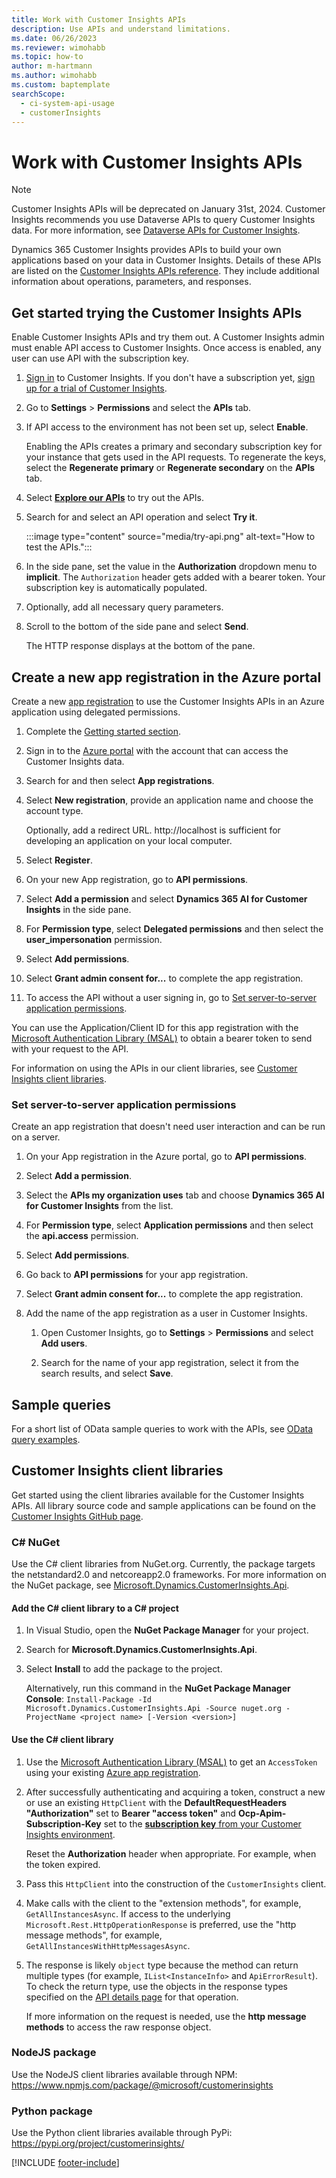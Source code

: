 ```yaml
---
title: Work with Customer Insights APIs
description: Use APIs and understand limitations.
ms.date: 06/26/2023
ms.reviewer: wimohabb
ms.topic: how-to
author: m-hartmann
ms.author: wimohabb
ms.custom: baptemplate
searchScope: 
  - ci-system-api-usage
  - customerInsights
---
```


# Work with Customer Insights APIs

> [!NOTE]
> Customer Insights APIs will be deprecated on January 31st, 2024. Customer Insights recommends you use Dataverse APIs to query Customer Insights data. For more information, see [Dataverse APIs for Customer Insights](dv-odata.md).

Dynamics 365 Customer Insights provides APIs to build your own applications based on your data in Customer Insights. Details of these APIs are listed on the [Customer Insights APIs reference](https://developer.ci.ai.dynamics.com/api-details#api=CustomerInsights). They include additional information about operations, parameters, and responses.

## Get started trying the Customer Insights APIs

Enable Customer Insights APIs and try them out. A Customer Insights admin must enable API access to Customer Insights. Once access is enabled, any user can use API with the subscription key.

1. [Sign in](https://home.ci.ai.dynamics.com) to Customer Insights. If you don't have a subscription yet, [sign up for a trial of Customer Insights](https://aka.ms/tryci).

1. Go to **Settings** > **Permissions** and select the **APIs** tab.

1. If API access to the environment has not been set up, select **Enable**.

   Enabling the APIs creates a primary and secondary subscription key for your instance that gets used in the API requests. To regenerate the keys, select the **Regenerate primary** or **Regenerate secondary** on the **APIs** tab.

1. Select [**Explore our APIs**](https://developer.ci.ai.dynamics.com/api-details#api=CustomerInsights&operation=Get-all-instances) to try out the APIs.

1. Search for and select an API operation and select **Try it**.

   :::image type="content" source="media/try-api.png" alt-text="How to test the APIs.":::

1. In the side pane, set the value in the **Authorization** dropdown menu to **implicit**. The `Authorization` header gets added with a bearer token. Your subscription key is automatically populated.
  
1. Optionally, add all necessary query parameters.

1. Scroll to the bottom of the side pane and select **Send**.

   The HTTP response displays at the bottom of the pane.

## Create a new app registration in the Azure portal

Create a new [app registration](/graph/auth-register-app-v2) to use the Customer Insights APIs in an Azure application using delegated permissions.

1. Complete the [Getting started section](#get-started-trying-the-customer-insights-apis).

1. Sign in to the [Azure portal](https://portal.azure.com) with the account that can access the Customer Insights data.

1. Search for and then select **App registrations**.

1. Select **New registration**, provide an application name and choose the account type.

   Optionally, add a redirect URL. http://localhost is sufficient for developing an application on your local computer.

1. Select **Register**.

1. On your new App registration, go to **API permissions**.

1. Select **Add a permission** and select **Dynamics 365 AI for Customer Insights** in the side pane.

1. For **Permission type**, select **Delegated permissions** and then select the **user_impersonation** permission.

1. Select **Add permissions**.

1. Select **Grant admin consent for...** to complete the app registration.

1. To access the API without a user signing in, go to [Set server-to-server application permissions](#set-server-to-server-application-permissions).

You can use the Application/Client ID for this app registration with the [Microsoft Authentication Library (MSAL)](/azure/active-directory/develop/msal-overview) to obtain a bearer token to send with your request to the API.

<!-- :::image type="content" source="media/grant-admin-consent.gif" alt-text="How to grant admin consent."::: -->

For information on using the APIs in our client libraries, see [Customer Insights client libraries](#customer-insights-client-libraries).

### Set server-to-server application permissions

Create an app registration that doesn't need user interaction and can be run on a server.

1. On your App registration in the Azure portal, go to **API permissions**.

1. Select **Add a permission**.

1. Select the **APIs my organization uses** tab and choose **Dynamics 365 AI for Customer Insights** from the list.

1. For **Permission type**, select **Application permissions** and then select the **api.access** permission.

1. Select **Add permissions**.

1. Go back to **API permissions** for your app registration.

1. Select **Grant admin consent for...** to complete the app registration.

   <!--  :::image type="content" source="media/grant-admin-consent.gif" alt-text="How to grant admin consent."::: -->

1. Add the name of the app registration as a user in Customer Insights.

   1. Open Customer Insights, go to **Settings** > **Permissions** and select **Add users**.

   1. Search for the name of your app registration, select it from the search results, and select **Save**.

## Sample queries

For a short list of OData sample queries to work with the APIs, see [OData query examples](odata-examples.md).

## Customer Insights client libraries

Get started using the client libraries available for the Customer Insights APIs. All library source code and sample applications can be found on the [Customer Insights GitHub page](https://github.com/microsoft/Dynamics365-CustomerInsights-Client-Libraries).

### C# NuGet

Use the C# client libraries from NuGet.org. Currently, the package targets the netstandard2.0 and netcoreapp2.0 frameworks. For more information on the NuGet package, see [Microsoft.Dynamics.CustomerInsights.Api](https://www.nuget.org/packages/Microsoft.Dynamics.CustomerInsights.Api/).

#### Add the C# client library to a C# project

1. In Visual Studio, open the **NuGet Package Manager** for your project.

1. Search for **Microsoft.Dynamics.CustomerInsights.Api**.

1. Select **Install** to add the package to the project.

   Alternatively, run this command in the **NuGet Package Manager Console**: `Install-Package -Id Microsoft.Dynamics.CustomerInsights.Api -Source nuget.org -ProjectName <project name> [-Version <version>]`

   <!--  :::image type="content" source="media/visual-studio-nuget-package.gif" alt-text="Add NuGet package to Visual Studio project."::: -->

#### Use the C# client library

1. Use the [Microsoft Authentication Library (MSAL)](/azure/active-directory/develop/msal-overview) to get an `AccessToken` using your existing [Azure app registration](#create-a-new-app-registration-in-the-azure-portal).

1. After successfully authenticating and acquiring a token, construct a new or use an existing `HttpClient` with the **DefaultRequestHeaders "Authorization"** set to **Bearer "access token"** and **Ocp-Apim-Subscription-Key** set to the [**subscription key** from your Customer Insights environment](#get-started-trying-the-customer-insights-apis).   

   Reset the **Authorization** header when appropriate. For example, when the token expired.

1. Pass this `HttpClient` into the construction of the `CustomerInsights` client.

   <!--   :::image type="content" source="media/httpclient-sample.png" alt-text="Sample of httpclient."::: -->

1. Make calls with the client to the "extension methods", for example, `GetAllInstancesAsync`. If access to the underlying `Microsoft.Rest.HttpOperationResponse` is preferred, use the "http message methods", for example, `GetAllInstancesWithHttpMessagesAsync`.

1. The response is likely `object` type because the method can return multiple types (for example, `IList<InstanceInfo>` and `ApiErrorResult`). To check the return type, use the objects in the response types specified on the [API details page](https://developer.ci.ai.dynamics.com/api-details#api=CustomerInsights) for that operation.

   If more information on the request is needed, use the **http message methods** to access the raw response object.

### NodeJS package

Use the NodeJS client libraries available through NPM: https://www.npmjs.com/package/@microsoft/customerinsights

### Python package

Use the Python client libraries available through PyPi: https://pypi.org/project/customerinsights/

[!INCLUDE [footer-include](includes/footer-banner.md)]

